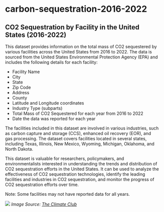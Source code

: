 # carbon-sequestration-2016-2022
 
## CO2 Sequestration by Facility in the United States (2016-2022)
This dataset provides information on the total mass of CO2 sequestered by various facilities across the United States from 2016 to 2022. The data is sourced from the United States Environmental Protection Agency (EPA) and includes the following details for each facility:
- Facility Name
- City
- State
- Zip Code
- Address
- County
- Latitude and Longitude coordinates
- Industry Type (subparts)
- Total Mass of CO2 Sequestered for each year from 2016 to 2022
- Date the data was reported for each year

The facilities included in this dataset are involved in various industries, such as carbon capture and storage (CCS), enhanced oil recovery (EOR), and gas processing. The dataset covers facilities located in several states, including Texas, Illinois, New Mexico, Wyoming, Michigan, Oklahoma, and North Dakota.

This dataset is valuable for researchers, policymakers, and environmentalists interested in understanding the trends and distribution of CO2 sequestration efforts in the United States. It can be used to analyze the effectiveness of CO2 sequestration technologies, identify the leading facilities and industries in CO2 sequestration, and monitor the progress of CO2 sequestration efforts over time.

Note: Some facilities may not have reported data for all years.

![](https://images.squarespace-cdn.com/content/v1/620b03af4a3e7e5eba695fc4/7c2ce8be-63d2-4a70-9462-f793b8525d2a/carbon+capture.png)
*Image Source: [The Climate Club](https://www.google.com/url?sa=i&url=https%3A%2F%2Fwww.theclimateclub.co%2Fclimatechangeblogs%2Fcarbon-sequestration-methods-for-reducing-climate-change&psig=AOvVaw01wcuRBVPzsHXAwkBrLpik&ust=1710809289882000&source=images&cd=vfe&opi=89978449&ved=0CBMQjRxqFwoTCIj7_LHL_IQDFQAAAAAdAAAAABAJ)*
